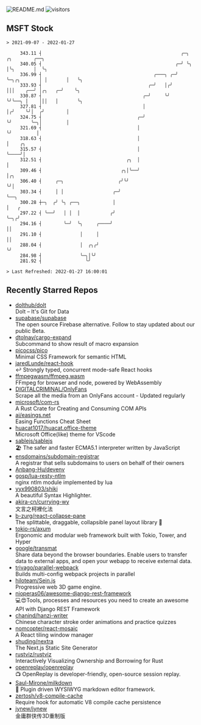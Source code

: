 ![README.md](https://github.com/Gerhut/Gerhut/workflows/README.md/badge.svg)
![visitors](https://visitors.vercel.app/Gerhut/Gerhut?token=8cf69d1f6813d272ef062726b6070c9be4ff72038cfe5a7ded7384a8da65d866)

## MSFT Stock

```
> 2021-09-07 - 2022-01-27

     343.11 ┤                                                   ╭─╮            ╭╮        ╭──╮                    
     340.05 ┤                                                 ╭─╯ ╰╮           │╰╮       │  ╰╮                   
     336.99 ┤                                         ╭───╮ ╭─╯    ╰─╮╭╮       │ │       │   ╰╮                  
     333.93 ┤                                       ╭─╯   │╭╯        │││    ╭──╯ │╭╮   ╭─╯    ╰╮                 
     330.87 ┤                                     ╭─╯     ╰╯         ╰╯╰──╮ │    │││   │       ╰╮                
     327.81 ┤                                     │                       │╭╯    ╰╯│  ╭╯        │                
     324.75 ┤                                   ╭─╯                       ╰╯       ╰─╮│         │                
     321.69 ┤                                   │                                    ╰╯         │                
     318.63 ┤                                   │                                               │    ╭╮          
     315.57 ┤                                   │                                               ╰────╯│          
     312.51 ┤                               ╭╮  │                                                     │          
     309.46 ┤                             ╭╮│╰──╯                                                     │╭╮        
     306.40 ┤     ╭─╮                    ╭╯╰╯                                                         ╰╯│        
     303.34 ┤     │ │                  ╭─╯                                                              ╰──╮     
     300.28 ┼─╮  ╭╯ ╰╮ ╭──╮            │                                                                   │   ╭ 
     297.22 ┤ ╰──╯   │ │  │           ╭╯                                                                   ╰─╮╭╯ 
     294.16 ┤        ╰─╯  ╰╮     ╭────╯                                                                      ││  
     291.10 ┤              │     │                                                                           ││  
     288.04 ┤              │  ╭╮╭╯                                                                           ╰╯  
     284.98 ┤              ╰─╮│╰╯                                                                                
     281.92 ┤                ╰╯                                                                                  

> Last Refreshed: 2022-01-27 16:00:01
```

## Recently Starred Repos

- [dolthub/dolt](https://github.com/dolthub/dolt)  
  Dolt – It's Git for Data
- [supabase/supabase](https://github.com/supabase/supabase)  
  The open source Firebase alternative. Follow to stay updated about our public Beta.
- [dtolnay/cargo-expand](https://github.com/dtolnay/cargo-expand)  
  Subcommand to show result of macro expansion
- [picocss/pico](https://github.com/picocss/pico)  
  Minimal CSS Framework for semantic HTML
- [jaredLunde/react-hook](https://github.com/jaredLunde/react-hook)  
  ↩ Strongly typed, concurrent mode-safe React hooks
- [ffmpegwasm/ffmpeg.wasm](https://github.com/ffmpegwasm/ffmpeg.wasm)  
  FFmpeg for browser and node, powered by WebAssembly
- [DIGITALCRIMINAL/OnlyFans](https://github.com/DIGITALCRIMINAL/OnlyFans)  
  Scrape all the media from an OnlyFans account - Updated regularly
- [microsoft/com-rs](https://github.com/microsoft/com-rs)  
  A Rust Crate for Creating and Consuming COM APIs
- [ai/easings.net](https://github.com/ai/easings.net)  
  Easing Functions Cheat Sheet
- [huacat1017/huacat.office-theme](https://github.com/huacat1017/huacat.office-theme)  
  Microsoft Office(like) theme for VScode
- [sablejs/sablejs](https://github.com/sablejs/sablejs)  
  🏖️ The safer and faster ECMA5.1 interpreter written by JavaScript
- [ensdomains/subdomain-registrar](https://github.com/ensdomains/subdomain-registrar)  
  A registrar that sells subdomains to users on behalf of their owners
- [Anbang-Hu/devenv](https://github.com/Anbang-Hu/devenv)  
- [gosp/lua-resty-ntlm](https://github.com/gosp/lua-resty-ntlm)  
  nginx ntlm module implemented by lua
- [yyx990803/shiki](https://github.com/yyx990803/shiki)  
  A beautiful Syntax Highlighter.
- [akira-cn/currying-wy](https://github.com/akira-cn/currying-wy)  
  文言之柯裡化法
- [b-zurg/react-collapse-pane](https://github.com/b-zurg/react-collapse-pane)  
  The splittable, draggable, collapsible panel layout library 🎉
- [tokio-rs/axum](https://github.com/tokio-rs/axum)  
  Ergonomic and modular web framework built with Tokio, Tower, and Hyper
- [google/transmat](https://github.com/google/transmat)  
  Share data beyond the browser boundaries. Enable users to transfer data to external apps, and open your webapp to receive external data.
- [trivago/parallel-webpack](https://github.com/trivago/parallel-webpack)  
  Builds multi-config webpack projects in parallel
- [hiloteam/Sein.js](https://github.com/hiloteam/Sein.js)  
  Progressive web 3D game engine.
- [nioperas06/awesome-django-rest-framework](https://github.com/nioperas06/awesome-django-rest-framework)  
   💻😍Tools, processes and resources you need to create an awesome API with Django REST Framework
- [chanind/hanzi-writer](https://github.com/chanind/hanzi-writer)  
  Chinese character stroke order animations and practice quizzes
- [nomcopter/react-mosaic](https://github.com/nomcopter/react-mosaic)  
  A React tiling window manager
- [shuding/nextra](https://github.com/shuding/nextra)  
  The Next.js Static Site Generator
- [rustviz/rustviz](https://github.com/rustviz/rustviz)  
  Interactively Visualizing Ownership and Borrowing for Rust
- [openreplay/openreplay](https://github.com/openreplay/openreplay)  
  :tv: OpenReplay is developer-friendly, open-source session replay.
- [Saul-Mirone/milkdown](https://github.com/Saul-Mirone/milkdown)  
  🍼 Plugin driven WYSIWYG  markdown editor framework.
- [zertosh/v8-compile-cache](https://github.com/zertosh/v8-compile-cache)  
  Require hook for automatic V8 compile cache persistence
- [jynew/jynew](https://github.com/jynew/jynew)  
  金庸群侠传3D重制版
